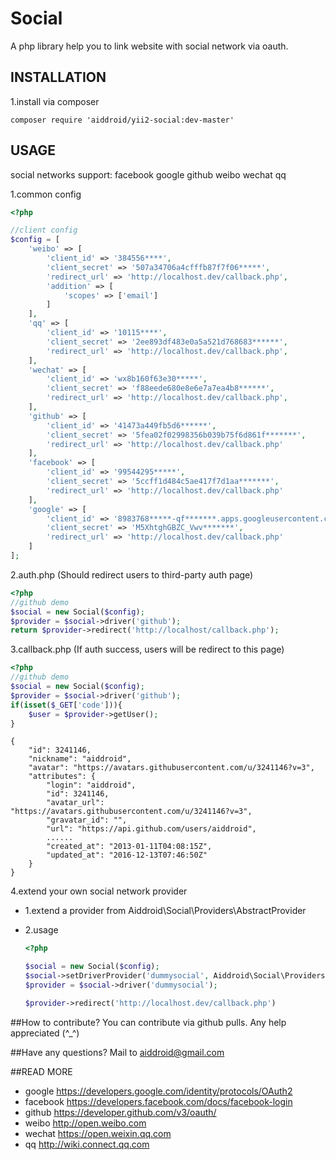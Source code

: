 # Social

A php library help you to link website with social network via oauth.

## INSTALLATION
1.install via composer
```
composer require 'aiddroid/yii2-social:dev-master'
```

## USAGE
social networks support: facebook google github weibo wechat qq

1.common config
```php
<?php

//client config
$config = [
    'weibo' => [
        'client_id' => '384556****',
        'client_secret' => '507a34706a4cfffb87f7f06*****',
        'redirect_url' => 'http://localhost.dev/callback.php',
        'addition' => [
            'scopes' => ['email']
        ]
    ],
    'qq' => [
        'client_id' => '10115****',
        'client_secret' => '2ee893df483e0a5a521d768683******',
        'redirect_url' => 'http://localhost.dev/callback.php',
    ],
    'wechat' => [
        'client_id' => 'wx8b160f63e30*****',
        'client_secret' => 'f88eede680e8e6e7a7ea4b8******',
        'redirect_url' => 'http://localhost.dev/callback.php',
    ],
    'github' => [
        'client_id' => '41473a449fb5d6******',
        'client_secret' => '5fea02f02998356b039b75f6d861f*******',
        'redirect_url' => 'http://localhost.dev/callback.php'
    ],
    'facebook' => [
        'client_id' => '99544295*****',
        'client_secret' => '5ccff1d484c5ae417f7d1aa*******',
        'redirect_url' => 'http://localhost.dev/callback.php'
    ],
    'google' => [
        'client_id' => '8983768*****-qf*******.apps.googleusercontent.com',
        'client_secret' => 'M5XhtghGBZC_Vwv*******',
        'redirect_url' => 'http://localhost.dev/callback.php'
    ]
];

```

2.auth.php (Should redirect users to third-party auth page)
```php
<?php
//github demo
$social = new Social($config);
$provider = $social->driver('github');
return $provider->redirect('http://localhost/callback.php');
```

3.callback.php (If auth success, users will be redirect to this page)
```php
<?php
//github demo
$social = new Social($config);
$provider = $social->driver('github');
if(isset($_GET['code'])){
    $user = $provider->getUser();
}
```

```
{
    "id": 3241146,
    "nickname": "aiddroid",
    "avatar": "https://avatars.githubusercontent.com/u/3241146?v=3",
    "attributes": {
        "login": "aiddroid",
        "id": 3241146,
        "avatar_url": "https://avatars.githubusercontent.com/u/3241146?v=3",
        "gravatar_id": "",
        "url": "https://api.github.com/users/aiddroid",
        ......
        "created_at": "2013-01-11T04:08:15Z",
        "updated_at": "2016-12-13T07:46:50Z"
    }
}
```

4.extend your own social network provider
- 1.extend a provider from Aiddroid\Social\Providers\AbstractProvider

- 2.usage
    ```php
    <?php
    
    $social = new Social($config);
    $social->setDriverProvider('dummysocial', Aiddroid\Social\Providers\DummysocialProvider::class);
    $provider = $social->driver('dummysocial');
    
    $provider->redirect('http://localhost.dev/callback.php')
    ```

##How to contribute?
You can contribute via github pulls. Any help appreciated (^_^)

##Have any questions?
Mail to [aiddroid@gmail.com](mailto:aiddroid@gmail.com)

##READ MORE
- google https://developers.google.com/identity/protocols/OAuth2
- facebook https://developers.facebook.com/docs/facebook-login
- github https://developer.github.com/v3/oauth/
- weibo http://open.weibo.com
- wechat https://open.weixin.qq.com
- qq http://wiki.connect.qq.com
